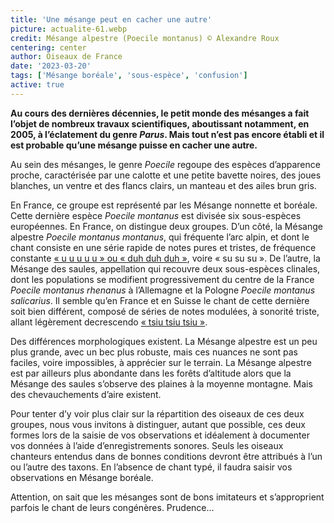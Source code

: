 ```yaml
---
title: 'Une mésange peut en cacher une autre'
picture: actualite-61.webp
credit: Mésange alpestre (Poecile montanus) © Alexandre Roux
centering: center
author: Oiseaux de France
date: '2023-03-20'
tags: ['Mésange boréale', 'sous-espèce', 'confusion']
active: true
---
```


**Au cours des dernières décennies, le petit monde des mésanges a fait l’objet de nombreux travaux scientifiques, aboutissant notamment, en 2005, à l’éclatement du genre _Parus_. Mais tout n’est pas encore établi et il est probable qu’une mésange puisse en cacher une autre.**

Au sein des mésanges, le genre _Poecile_ regoupe des espèces d’apparence proche, caractérisée par une calotte et une petite bavette noires, des joues blanches, un ventre et des flancs clairs, un manteau et des ailes brun gris.

En France, ce groupe est représenté par les Mésange nonnette et boréale. Cette dernière espèce _Poecile montanus_ est divisée six sous-espèces européennes. En France, on distingue deux groupes. D’un côté, la Mésange alpestre _Poecile montanus montanus_, qui fréquente l’arc alpin, et dont le chant consiste en une série rapide de notes pures et tristes, de fréquence constante [« u u u u u » ou « duh duh duh »](https://www.faune-aura.org/index.php?m_id=54&mid=5231505), voire « su su su ». De l’autre, la Mésange des saules, appellation qui recouvre deux sous-espèces clinales, dont les populations se modifient progressivement du centre de la France _Poecile montanus rhenanus_ à l’Allemagne et la Pologne _Poecile montanus salicarius_. Il semble qu’en France et en Suisse le chant de cette dernière soit bien différent, composé de séries de notes modulées, à sonorité triste, allant légèrement decrescendo [« tsiu tsiu tsiu »](https://www.faune-aura.org/index.php?m_id=54&mid=5989415).

Des différences morphologiques existent. La Mésange alpestre est un peu plus grande, avec un bec plus robuste, mais ces nuances ne sont pas faciles, voire impossibles, à apprécier sur le terrain. La Mésange alpestre est par ailleurs plus abondante dans les forêts d’altitude alors que la Mésange des saules s’observe des plaines à la moyenne montagne. Mais des chevauchements d’aire existent.

Pour tenter d’y voir plus clair sur la répartition des oiseaux de ces deux groupes, nous vous invitons à distinguer, autant que possible, ces deux formes lors de la saisie de vos observations et idéalement à documenter vos données à l’aide d’enregistrements sonores. Seuls les oiseaux chanteurs entendus dans de bonnes conditions devront être attribués à l’un ou l’autre des taxons. En l’absence de chant typé, il faudra saisir vos observations en Mésange boréale.

Attention, on sait que les mésanges sont de bons imitateurs et s’approprient parfois le chant de leurs congénères. Prudence…
